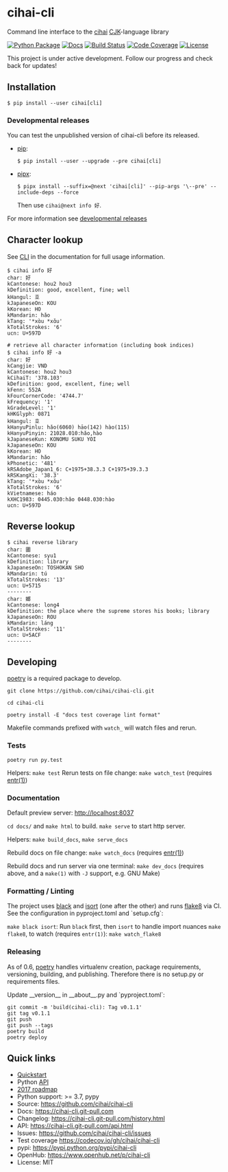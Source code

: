 # cihai-cli

Command line interface to the [cihai](https://cihai.git-pull.com)
[CJK](https://cihai.git-pull.com/glossary.html#term-cjk)-language library

[![Python Package](https://img.shields.io/pypi/v/cihai_cli.svg)](https://pypi.org/project/cihai-cli/)
[![Docs](https://github.com/cihai/cihai-cli/workflows/docs/badge.svg)](https://cihai-cli.git-pull.com/)
[![Build Status](https://github.com/cihai/cihai-cli/workflows/tests/badge.svg)](https://github.com/cihai/cihai-cli/actions?query=workflow%3A%22tests%22)
[![Code Coverage](https://codecov.io/gh/cihai/cihai-cli/branch/master/graph/badge.svg)](https://codecov.io/gh/cihai/cihai-cli)
[![License](https://img.shields.io/github/license/cihai/cihai-cli.svg)](https://github.com/cihai/cihai-cli/blob/master/LICENSE)

This project is under active development. Follow our progress and check back for updates!

## Installation

```console
$ pip install --user cihai[cli]
```

### Developmental releases

You can test the unpublished version of cihai-cli before its released.

- [pip](https://pip.pypa.io/en/stable/):

  ```console
  $ pip install --user --upgrade --pre cihai[cli]
  ```

- [pipx](https://pypa.github.io/pipx/docs/):

  ```console
  $ pipx install --suffix=@next 'cihai[cli]' --pip-args '\--pre' --include-deps --force
  ```

  Then use `cihai@next info 好`.

For more information see
[developmental releases](https://cihai-cli.git-pull.com/quickstart.html#developmental-releases)

## Character lookup

See [CLI](https://cihai-cli.git-pull.com/cli.html) in the documentation for full usage information.

```console
$ cihai info 好
char: 好
kCantonese: hou2 hou3
kDefinition: good, excellent, fine; well
kHangul: 호
kJapaneseOn: KOU
kKorean: HO
kMandarin: hǎo
kTang: '*xɑ̀u *xɑ̌u'
kTotalStrokes: '6'
ucn: U+597D

# retrieve all character information (including book indices)
$ cihai info 好 -a
char: 好
kCangjie: VND
kCantonese: hou2 hou3
kCihaiT: '378.103'
kDefinition: good, excellent, fine; well
kFenn: 552A
kFourCornerCode: '4744.7'
kFrequency: '1'
kGradeLevel: '1'
kHKGlyph: 0871
kHangul: 호
kHanyuPinlu: hǎo(6060) hāo(142) hào(115)
kHanyuPinyin: 21028.010:hǎo,hào
kJapaneseKun: KONOMU SUKU YOI
kJapaneseOn: KOU
kKorean: HO
kMandarin: hǎo
kPhonetic: '481'
kRSAdobe_Japan1_6: C+1975+38.3.3 C+1975+39.3.3
kRSKangXi: '38.3'
kTang: '*xɑ̀u *xɑ̌u'
kTotalStrokes: '6'
kVietnamese: háo
kXHC1983: 0445.030:hǎo 0448.030:hào
ucn: U+597D
```

## Reverse lookup

```console
$ cihai reverse library
char: 圕
kCantonese: syu1
kDefinition: library
kJapaneseOn: TOSHOKAN SHO
kMandarin: tú
kTotalStrokes: '13'
ucn: U+5715
--------
char: 嫏
kCantonese: long4
kDefinition: the place where the supreme stores his books; library
kJapaneseOn: ROU
kMandarin: láng
kTotalStrokes: '11'
ucn: U+5ACF
--------
```

## Developing

[poetry](https://python-poetry.org/) is a required package to develop.

`git clone https://github.com/cihai/cihai-cli.git`

`cd cihai-cli`

`poetry install -E "docs test coverage lint format"`

Makefile commands prefixed with `watch_` will watch files and rerun.

### Tests

`poetry run py.test`

Helpers: `make test` Rerun tests on file change: `make watch_test` (requires
[entr(1)](http://eradman.com/entrproject/))

### Documentation

Default preview server: <http://localhost:8037>

`cd docs/` and `make html` to build. `make serve` to start http server.

Helpers: `make build_docs`, `make serve_docs`

Rebuild docs on file change: `make watch_docs` (requires [entr(1)](http://eradman.com/entrproject/))

Rebuild docs and run server via one terminal: `make dev_docs` (requires above, and a `make(1)` with
`-J` support, e.g. GNU Make)

### Formatting / Linting

The project uses [black](https://github.com/psf/black) and [isort](https://pypi.org/project/isort/)
(one after the other) and runs [flake8](https://flake8.pycqa.org/) via CI. See the configuration in
<span class="title-ref">pyproject.toml</span> and \`setup.cfg\`:

`make black isort`: Run `black` first, then `isort` to handle import nuances `make flake8`, to watch
(requires `entr(1)`): `make watch_flake8`

### Releasing

As of 0.6, [poetry](https://python-poetry.org/) handles virtualenv creation, package requirements,
versioning, building, and publishing. Therefore there is no setup.py or requirements files.

Update <span class="title-ref">\_\_version\_\_</span> in <span
class="title-ref">\_\_about\_\_.py</span> and \`pyproject.toml\`:

    git commit -m 'build(cihai-cli): Tag v0.1.1'
    git tag v0.1.1
    git push
    git push --tags
    poetry build
    poetry deploy

## Quick links

- [Quickstart](https://cihai-cli.git-pull.com/quickstart.html)
- Python [API](https://cihai-cli.git-pull.com/api.html)
- [2017 roadmap](https://cihai.git-pull.com/design-and-planning/2017/spec.html)
- Python support: >= 3.7, pypy
- Source: <https://github.com/cihai/cihai-cli>
- Docs: <https://cihai-cli.git-pull.com>
- Changelog: <https://cihai-cli.git-pull.com/history.html>
- API: <https://cihai-cli.git-pull.com/api.html>
- Issues: <https://github.com/cihai/cihai-cli/issues>
- Test coverage <https://codecov.io/gh/cihai/cihai-cli>
- pypi: <https://pypi.python.org/pypi/cihai-cli>
- OpenHub: <https://www.openhub.net/p/cihai-cli>
- License: MIT
